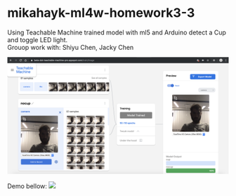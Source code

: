 # mikahayk-ml4w-homework3-3

Using Teachable Machine trained model with ml5 and Arduino detect a Cup and toggle LED light.<br>
Grouop work with: Shiyu Chen, Jacky Chen

![](teachablemachine.png)

Demo bellow:
![](demo.gif)
